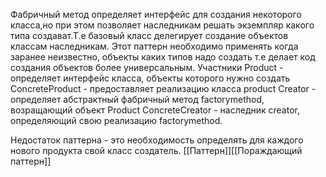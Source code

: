 Фабричный метод определяет интерфейс для создания некоторого класса,но при этом позволяет наследникам решать экземпляр какого типа создават.Т.е базовый класс делегирует создание объектов классам наследникам.
Этот паттерн необходимо применять когда заранее неизвестно, объекты каких типов надо создать т.е делает код создания объектов более универсальным.
Участники
Product - определяет интерфейс класса, объекты которого нужно создать
ConcreteProduct - предоставляет реализацию класса product
Creator -  определяет абстрактный фабричный метод factorymethod, возращающий объект Product
ConcreteCreator - наследник creator, определяющий свою реализацию factorymethod.

Недостаток паттерна - это необходимость определять для каждого нового продукта свой класс создатель.
[[Паттерн]][[Пораждающий паттерн]]
